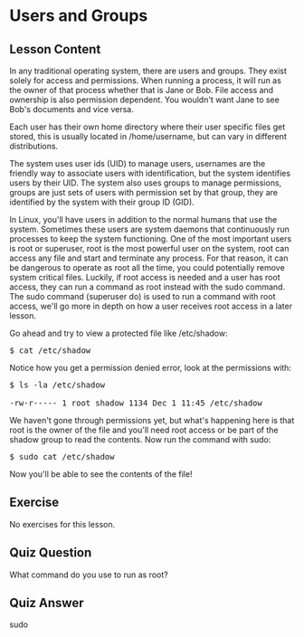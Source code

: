 # Users and Groups

## Lesson Content

In any traditional operating system, there are users and groups. They exist solely for access and permissions. When running a process, it will run as the owner of that process whether that is Jane or Bob. File access and ownership is also permission dependent. You wouldn't want Jane to see Bob's documents and vice versa. 

Each user has their own home directory where their user specific files get stored, this is usually located in /home/username, but can vary in different distributions. 

The system uses user ids (UID) to manage users, usernames are the friendly way to associate users with identification, but the system identifies users by their UID. The system also uses groups to manage permissions, groups are just sets of users with permission set by that group, they are identified by the system with their group ID (GID).

In Linux, you'll have users in addition to the normal humans that use the system. Sometimes these users are system daemons that continuously run processes to keep the system functioning. One of the most important users is root or superuser, root is the most powerful user on the system, root can access any file and start and terminate any process. For that reason, it can be dangerous to operate as root all the time, you could potentially remove system critical files. Luckily, if root access is needed and a user has root access, they can run a command as root instead with the sudo command. The sudo command (superuser do) is used to run a command with root access, we'll go more in depth on how a user receives root access in a later lesson.

Go ahead and try to view a protected file like /etc/shadow:

<pre>$ cat /etc/shadow</pre>

Notice how you get a permission denied error, look at the permissions with: 

<pre>$ ls -la /etc/shadow

-rw-r----- 1 root shadow 1134 Dec 1 11:45 /etc/shadow
</pre>

We haven't gone through permissions yet, but what's happening here is that root is the owner of the file and you'll need root access or be part of the shadow group to read the contents. Now run the command with sudo:

<pre>$ sudo cat /etc/shadow</pre>

Now you'll be able to see the contents of the file!

## Exercise

No exercises for this lesson.

## Quiz Question

What command do you use to run as root?

## Quiz Answer

sudo